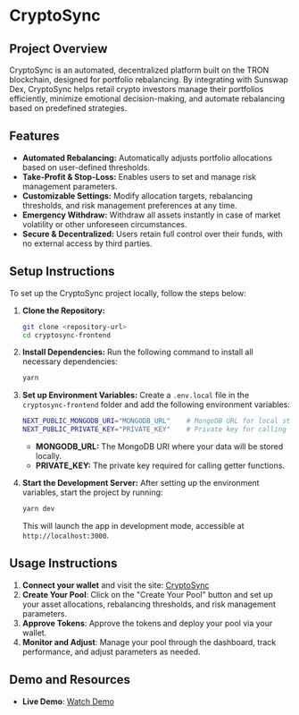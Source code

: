# CryptoSync

## Project Overview

CryptoSync is an automated, decentralized platform built on the TRON blockchain, designed for portfolio rebalancing. By integrating with Sunswap Dex, CryptoSync helps retail crypto investors manage their portfolios efficiently, minimize emotional decision-making, and automate rebalancing based on predefined strategies.

## Features
- **Automated Rebalancing:** Automatically adjusts portfolio allocations based on user-defined thresholds.
- **Take-Profit & Stop-Loss:** Enables users to set and manage risk management parameters.
- **Customizable Settings:** Modify allocation targets, rebalancing thresholds, and risk management preferences at any time.
- **Emergency Withdraw:** Withdraw all assets instantly in case of market volatility or other unforeseen circumstances.
- **Secure & Decentralized:** Users retain full control over their funds, with no external access by third parties.

## Setup Instructions

To set up the CryptoSync project locally, follow the steps below:

1. **Clone the Repository:**
   ```bash
   git clone <repository-url>
   cd cryptosync-frontend
   ```

2. **Install Dependencies:**
   Run the following command to install all necessary dependencies:
   ```bash
   yarn
   ```

3. **Set up Environment Variables:**
   Create a `.env.local` file in the `cryptosync-frontend` folder and add the following environment variables:
   ```bash
   NEXT_PUBLIC_MONGODB_URI="MONGODB_URL"    # MongoDB URL for local storage
   NEXT_PUBLIC_PRIVATE_KEY="PRIVATE_KEY"    # Private key for calling getter functions
   ```

   - **MONGODB_URL:** The MongoDB URI where your data will be stored locally.
   - **PRIVATE_KEY:** The private key required for calling getter functions.

4. **Start the Development Server:**
   After setting up the environment variables, start the project by running:
   ```bash
   yarn dev
   ```

   This will launch the app in development mode, accessible at `http://localhost:3000`.

## Usage Instructions

1. **Connect your wallet** and visit the site: [CryptoSync](https://crypto-sync-seven.vercel.app/)
2. **Create Your Pool**: Click on the "Create Your Pool" button and set up your asset allocations, rebalancing thresholds, and risk management parameters.
3. **Approve Tokens**: Approve the tokens and deploy your pool via your wallet.
4. **Monitor and Adjust**: Manage your pool through the dashboard, track performance, and adjust parameters as needed.

## Demo and Resources

- **Live Demo**: [Watch Demo](https://youtu.be/zok9NclVzLU)

